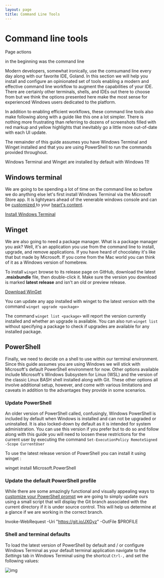 ```yaml
---
layout: page
title: Command Line Tools
---
```


# Command line tools

Page actions

in the beginning was the command line

Modern developers, somewhat ironically, use the comsumand line every day along with our favorite IDE, Goland. In this section we will help you install and configure an opinionated set of tools enabling a modern and effective command line workflow to augment the capabilities of your IDE. There are certainly other terminals, shells, and IDEs out there to choose from but we think the options presented here make the most sense for experienced Windows users dedicated to the platform.

In addition to enabling efficient workflows, these command line tools also make following along with a guide like this one a lot simpler. There is nothing more frustrating than referring to dozens of screenshots filled with red markup and yellow highlights that inevitably go a little more out-of-date with each UI update.

The remainder of this guide assumes you have Windows Terminal and Winget installed and that you are using PowerShell to run the commands provided throughout.

Windows Terminal and Winget are installed by default with Windows 11!

## **Windows terminal**

We are going to be spending a lot of time on the command line so before we do anything else let's first install Windows Terminal via the Microsoft Store app. It is lightyears ahead of the venerable windows console and can be [customized ](https://www.hanselman.com/blog/how-to-make-a-pretty-prompt-in-windows-terminal-with-powerline-nerd-fonts-cascadia-code-wsl-and-ohmyposh)to your [heart's content](https://www.hanselman.com/blog/my-ultimate-powershell-prompt-with-oh-my-posh-and-the-windows-terminal).

[Install Windows Terminal](https://aka.ms/terminal)

## **Winget**

We are also going to need a package manager. What is a package manager you ask? Well, it's an application you use from the command line to install, upgrade, and remove applications. If you have heard of chocolatey it's like that but made by Microsoft. If you come from the Mac world you can think of it as a Windows version of homebrew.

To install `winget` browse to its release page on GitHub, download the latest **.msixbundle** file, then double-click it. Make sure the version you download is marked **latest release** and isn't an old or preview release.

[Download WinGet](https://github.com/microsoft/winget-cli/releases)

You can update any app installed with winget to the latest version with the command `winget upgrade <package>`

The command `winget list <package>` will report the version currently installed and whether an upgrade is available. You can also run `winget list` without specifying a package to check if upgrades are available for any installed package.

## **PowerShell**

Finally, we need to decide on a shell to use within our terminal environment. Since this guide assumes you are using Windows we will stick with Microsoft's default PowerShell environment for now. Other options available include Microsoft's Windows Subsystem for Linux (WSL) and the version of the classic Linux BASH shell installed along with Git. These other options all involve additional setup, however, and come with various limitations and caveats in addition to the advantages they provide in some scenarios.

### Update PowerShell

An older version of PowerShell called, confusingly, Windows PowerShell is included by default when Windows is installed and can not be upgraded or uninstalled. It is also locked-down by default as it is intended for system administration. You can use this version if you prefer but to do so and follow along with this guide you will need to loosen these restrictions for the current user by executing the command `Set-ExecutionPolicy RemoteSigned -Scope CurrentUser`

To use the latest release version of PowerShell you can install it using winget :

winget install Microsoft.PowerShell

### Update the default PowerShell profile

While there are some amazingly functional and visually appealing ways to [customize your PowerShell prompt](https://www.hanselman.com/blog/my-ultimate-powershell-prompt-with-oh-my-posh-and-the-windows-terminal) we are going to simply update ours using a small script that will display the Git branch associated with the current directory if it is under source control. This will help us determine at a glance if we are working in the correct branch. 

Invoke-WebRequest -Uri "https://git.io/JXGyz" -OutFile $PROFILE

### Shell and terminal defaults

To load the latest version of PowerShell by default and / or configure Windows Terminal as your default terminal application navigate to the *Settings* tab in Windows Terminal using the shortcut `Ctrl-,` and set the following values:

![img](https://files.gitbook.com/v0/b/gitbook-x-prod.appspot.com/o/spaces%2Fyhya74oBKfPpqnGTmbIb%2Fuploads%2F6hcW8QQD8TnUvwnQngAF%2FWindowsTerminal-Defaults.png?alt=media&token=196b2979-92dd-451c-b1dc-7363a8d994f2)
